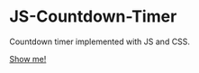 # JS-Countdown-Timer
Countdown timer implemented with JS and CSS.

[Show me!](https://BogdanoVolcano.github.io/JS-Countdown-Timer/)
